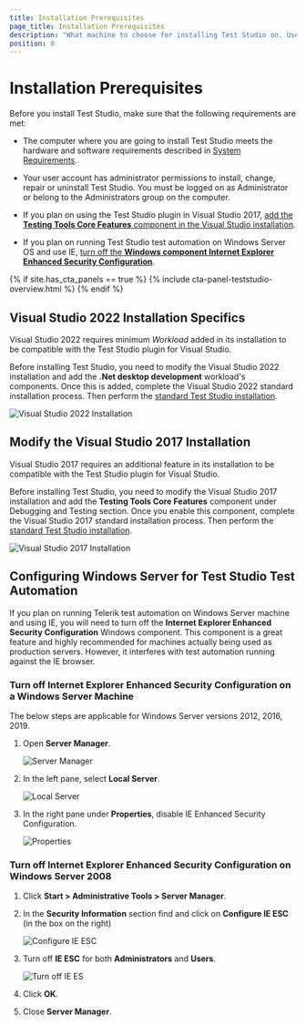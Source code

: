 ```yaml
---
title: Installation Prerequisites
page_title: Installation Prerequisites
description: "What machine to choose for installing Test Studio on. User permissions, Visual Studio requirements for installing Test Studio. "
position: 0
---
```

# Installation Prerequisites

Before you install Test Studio, make sure that the following requirements are met:

- The computer where you are going to install Test Studio meets the hardware and software requirements described in <a href="/system-requirements" target="_blank">System Requirements</a>.

- Your user account has administrator permissions to install, change, repair or uninstall Test Studio. You must be logged on as Administrator or belong to the Administrators group on the computer.

- If you plan on using the Test Studio plugin in Visual Studio 2017, <a href="#modify-visual-studio-2017-installation" target="_blank">add the __Testing Tools Core Features__ component in the Visual Studio installation</a>.

- If you plan on running Test Studio test automation on Windows Server OS and use IE, <a href="#configuring-windows-server-for-test-studio-test-automation" target="_blank">turn off the __Windows component Internet Explorer Enhanced Security Configuration__</a>.

{% if site.has_cta_panels == true %}
{% include cta-panel-teststudio-overview.html %}
{% endif %}

## Visual Studio 2022 Installation Specifics

Visual Studio 2022 requires minimum _Workload_ added in its installation to be compatible with the Test Studio plugin for Visual Studio.

Before installing Test Studio, you need to modify the Visual Studio 2022 installation and add the **.Net desktop development** workload's components. Once this is added, complete the Visual Studio 2022 standard installation process. Then perform the <a href="/prerequisites/installation/install-procedure" target="_blank">standard Test Studio installation</a>.

![Visual Studio 2022 Installation](/img/general-information/installation/vs2022/fig1.png)

## Modify the Visual Studio 2017 Installation

Visual Studio 2017 requires an additional feature in its installation to be compatible with the Test Studio plugin for Visual Studio.

Before installing Test Studio, you need to modify the Visual Studio 2017 installation and add the **Testing Tools Core Features** component under Debugging and Testing section. Once you enable this component, complete the Visual Studio 2017 standard installation process. Then perform the <a href="/prerequisites/installation/install-procedure" target="_blank">standard Test Studio installation</a>.

![Visual Studio 2017 Installation][1]

[1]: /img/general-information/installation/vs2017/vs2017installation.png

## Configuring Windows Server for Test Studio Test Automation

If you plan on running Telerik test automation on Windows Server machine and using IE, you will need to turn off the __Internet Explorer Enhanced Security Configuration__ Windows component. This component is a great feature and highly recommended for machines actually being used as production servers. However, it interferes with test automation running against the IE browser.

### Turn off Internet Explorer Enhanced Security Configuration on a Windows Server Machine

The below steps are applicable for Windows Server versions 2012, 2016, 2019.

1.	Open __Server Manager__.

	![Server Manager](/img/general-information/installation/configure-windows-server/fig4.png)

2. In the left pane, select __Local Server__.

	![Local Server](/img/general-information/installation/configure-windows-server/fig5.png)

3. In the right pane under __Properties__, disable IE Enhanced Security Configuration.

	![Properties](/img/general-information/installation/configure-windows-server/fig6.png)


### Turn off Internet Explorer Enhanced Security Configuration on Windows Server 2008

1. Click __Start > Administrative Tools > Server Manager__.
2. In the __Security Information__ section find and click on __Configure IE ESC__ (in the box on the right)

	![Configure IE ESC](/img/general-information/installation/configure-windows-server/fig2.png)

3. Turn off __IE ESC__ for both __Administrators__ and __Users__.

	![Turn off IE ES](/img/general-information/installation/configure-windows-server/fig3.png)

4. Click __OK__.
5. Close __Server Manager__.
